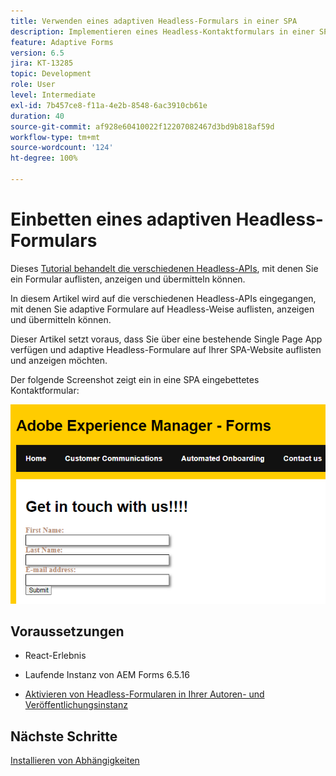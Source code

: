 ```yaml
---
title: Verwenden eines adaptiven Headless-Formulars in einer SPA
description: Implementieren eines Headless-Kontaktformulars in einer SPA
feature: Adaptive Forms
version: 6.5
jira: KT-13285
topic: Development
role: User
level: Intermediate
exl-id: 7b457ce8-f11a-4e2b-8548-6ac3910cb61e
duration: 40
source-git-commit: af928e60410022f12207082467d3bd9b818af59d
workflow-type: tm+mt
source-wordcount: '124'
ht-degree: 100%

---
```


# Einbetten eines adaptiven Headless-Formulars 

Dieses [Tutorial behandelt die verschiedenen Headless-APIs](https://opensource.adobe.com/aem-forms-af-runtime/api/#section/Introduction), mit denen Sie ein Formular auflisten, anzeigen und übermitteln können.

In diesem Artikel wird auf die verschiedenen Headless-APIs eingegangen, mit denen Sie adaptive Formulare auf Headless-Weise auflisten, anzeigen und übermitteln können.

Dieser Artikel setzt voraus, dass Sie über eine bestehende Single Page App verfügen und adaptive Headless-Formulare auf Ihrer SPA-Website auflisten und anzeigen möchten.

Der folgende Screenshot zeigt ein in eine SPA eingebettetes Kontaktformular:

![Kontaktformular](./assets/contact-us-form.png)

## Voraussetzungen

* React-Erlebnis

* Laufende Instanz von AEM Forms 6.5.16

* [Aktivieren von Headless-Formularen in Ihrer Autoren- und Veröffentlichungsinstanz](https://experienceleague.adobe.com/docs/experience-manager-headless-adaptive-forms/using/quick-setup/enable-headless-adaptive-forms-and-core-components.html?lang=de)

## Nächste Schritte

[Installieren von Abhängigkeiten](./install-af-react-libraries.md)
